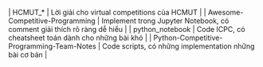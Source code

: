 | HCMUT_* | Lời giải cho virtual competitions của HCMUT |
| Awesome-Competitive-Programming | Implement trong Jupyter Notebook, có comment giải thích rõ ràng dễ hiểu |
| python_notebook | Code ICPC, có cheatsheet toán dành cho những bài khó | 
| Python-Competitive-Programming-Team-Notes | Code scripts, có những implementation những bài cơ bản |